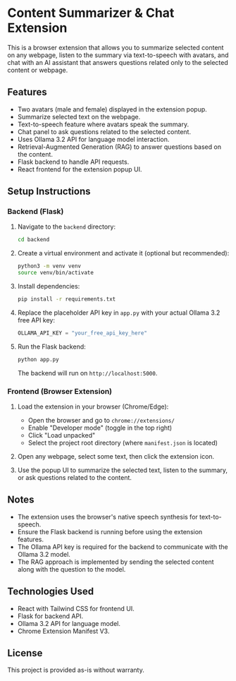 # Content Summarizer & Chat Extension

This is a browser extension that allows you to summarize selected content on any webpage, listen to the summary via text-to-speech with avatars, and chat with an AI assistant that answers questions related only to the selected content or webpage.

## Features

- Two avatars (male and female) displayed in the extension popup.
- Summarize selected text on the webpage.
- Text-to-speech feature where avatars speak the summary.
- Chat panel to ask questions related to the selected content.
- Uses Ollama 3.2 API for language model interaction.
- Retrieval-Augmented Generation (RAG) to answer questions based on the content.
- Flask backend to handle API requests.
- React frontend for the extension popup UI.

## Setup Instructions

### Backend (Flask)

1. Navigate to the `backend` directory:
   ```bash
   cd backend
   ```

2. Create a virtual environment and activate it (optional but recommended):
   ```bash
   python3 -m venv venv
   source venv/bin/activate
   ```

3. Install dependencies:
   ```bash
   pip install -r requirements.txt
   ```

4. Replace the placeholder API key in `app.py` with your actual Ollama 3.2 free API key:
   ```python
   OLLAMA_API_KEY = "your_free_api_key_here"
   ```

5. Run the Flask backend:
   ```bash
   python app.py
   ```

   The backend will run on `http://localhost:5000`.

### Frontend (Browser Extension)

1. Load the extension in your browser (Chrome/Edge):

   - Open the browser and go to `chrome://extensions/`
   - Enable "Developer mode" (toggle in the top right)
   - Click "Load unpacked"
   - Select the project root directory (where `manifest.json` is located)

2. Open any webpage, select some text, then click the extension icon.

3. Use the popup UI to summarize the selected text, listen to the summary, or ask questions related to the content.

## Notes

- The extension uses the browser's native speech synthesis for text-to-speech.
- Ensure the Flask backend is running before using the extension features.
- The Ollama API key is required for the backend to communicate with the Ollama 3.2 model.
- The RAG approach is implemented by sending the selected content along with the question to the model.

## Technologies Used

- React with Tailwind CSS for frontend UI.
- Flask for backend API.
- Ollama 3.2 API for language model.
- Chrome Extension Manifest V3.

## License

This project is provided as-is without warranty.
